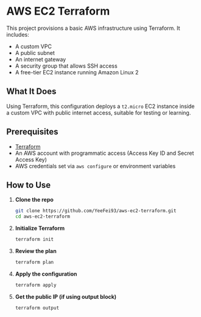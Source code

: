 # AWS EC2 Terraform

This project provisions a basic AWS infrastructure using Terraform. It includes:

- A custom VPC
- A public subnet
- An internet gateway
- A security group that allows SSH access
- A free-tier EC2 instance running Amazon Linux 2

## What It Does

Using Terraform, this configuration deploys a `t2.micro` EC2 instance inside a custom VPC with public internet access, suitable for testing or learning.

## Prerequisites

- [Terraform](https://developer.hashicorp.com/terraform/downloads)
- An AWS account with programmatic access (Access Key ID and Secret Access Key)
- AWS credentials set via `aws configure` or environment variables

## How to Use

1. **Clone the repo**
   ```bash
   git clone https://github.com/YeeFei93/aws-ec2-terraform.git
   cd aws-ec2-terraform

2. **Initialize Terraform**
   ```bash
   terraform init

3. **Review the plan**
   ```bash
   terraform plan

4. **Apply the configuration**
   ```bash
   terraform apply

5. **Get the public IP (if using output block)**
   ```bash
   terraform output